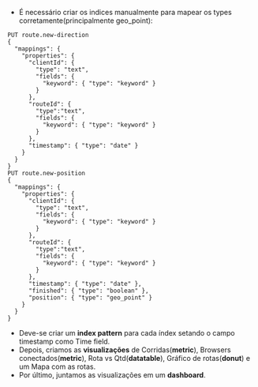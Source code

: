 - É necessário criar os indices manualmente para mapear os types corretamente(principalmente geo_point):
```
PUT route.new-direction
{
  "mappings": {
    "properties": {
      "clientId": {
        "type": "text",
        "fields": {
          "keyword": { "type": "keyword" }
        }
      },
      "routeId": {
        "type":"text",
        "fields": { 
          "keyword": { "type": "keyword" }
        }
      },
      "timestamp": { "type": "date" }
    }
  }
}
PUT route.new-position 
{
  "mappings": {
    "properties": {
      "clientId": {
        "type": "text",
        "fields": {
          "keyword": { "type": "keyword" }
        }
      },
      "routeId": {
        "type":"text",
        "fields": {
          "keyword": { "type": "keyword" }
        }
      },
      "timestamp": { "type": "date" },
      "finished": { "type": "boolean" },
      "position": { "type": "geo_point" }
    }
  }
}
```
- Deve-se criar um **index pattern** para cada índex setando o campo timestamp como Time field.
- Depois, criamos as **visualizações** de Corridas(**metric**), Browsers conectados(**metric**), Rota vs Qtd(**datatable**), Gráfico de rotas(**donut**) e um Mapa com as rotas.
- Por último, juntamos as visualizações em um **dashboard**.